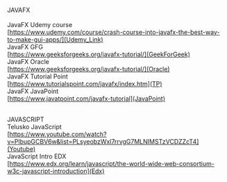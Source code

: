 JAVAFX<br><br>
JavaFX Udemy course<br>
[https://www.udemy.com/course/crash-course-into-javafx-the-best-way-to-make-gui-apps/](Udemy_Link)<br>
JavaFX GFG<br>
[https://www.geeksforgeeks.org/javafx-tutorial/](GeekForGeek)<br>
JavaFX Oracle<br>
[https://www.geeksforgeeks.org/javafx-tutorial/](Oracle)<br>
JavaFX Tutorial Point<br>
[https://www.tutorialspoint.com/javafx/index.htm](TP)<br>
JavaFX JavaPoint <br>
[https://www.javatpoint.com/javafx-tutorial](JavaPoint)<br><br>

JAVASCRIPT<br>
Telusko JavaScript<br>
[https://www.youtube.com/watch?v=PlbupGCBV6w&list=PLsyeobzWxl7rrvgG7MLNIMSTzVCDZZcT4](Youtube)<br>
JavaScript Intro EDX<br>
[https://www.edx.org/learn/javascript/the-world-wide-web-consortium-w3c-javascript-introduction](Edx)<br>


 

